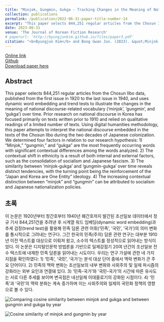```yaml
---
title: "Minjok, Gungmin, Gukga - Tracking Changes in the Meaning of National Discourse in Chosun Ilbo Articles Using Dynamic Word Embedding (1920-40)<br>(민족, 국민, 국가-시계열 워드 임베딩을 활용한 조선일보 기사의 민족 담론 의미 변동 추적 (1920~40))"
collection: publications
permalink: /publication/2022-06-31-paper-title-number-14
excerpt: "This paper selects 844,251 regular articles from the Chosun Ilbo data, published from the first issue in 1920 to the last issue in 1940, and uses dynamic word embedding and trend tests to illustrate the changes in the meaning of national discourse-related vocabulary (‘minjok’, ‘gungmin’, and ‘gukga’) over time."
date: 2023-06-31
venue: 'The Journal of Korean Fiction Research'
# paperurl: 'http://byungjunkim.github.io/files/paper3.pdf'
citation: "<b>Byungjun Kim</b> and Bong Gwan Jun. (2023). &quot;Minjok, Gungmin, Gukga - Tracking Changes in the Meaning of National Discourse in Chosun Ilbo Articles Using Dynamic Word Embedding (1920-40).&quot; <i>The Journal of Korean Fiction Research</i>. 90."
---
```

[Online link](https://doi.org/10.20483/JKFR.2023.06.90.5)  
[Github](https://github.com/ByungjunKim/NationStateChosun)  
[Download paper here](http://byungjunkim.github.io/files/paper14.pdf)

## Abstract
This paper selects 844,251 regular articles from the Chosun Ilbo data, published from the first issue in 1920 to the last issue in 1940, and uses dynamic word embedding and trend tests to illustrate the changes in the meaning of national discourse-related vocabulary (‘minjok’, ‘gungmin’, and ‘gukga’) over time. Prior research on national discourse in Korea has focused primarily on texts written prior to 1910 and relied on qualitative readings of a limited number of texts. Using digital humanities methodology, this paper attempts to interpret the national discourse embedded in the texts of the Chosun Ilbo during the two decades of Japanese colonization. We determined four factors in relation to our research hypothesis: 1) “Minjok,” “gungmin,” and “gukga” are the most frequently occurring words with significant contextual differences among the words analyzed. 2) The contextual shift in ethnicity is a result of both internal and external factors, such as the consolidation of socialism and Japanese fascism. 3) The similarity between ‘minjok-gukga’ and ‘gungmin-gukga’ over time reveals distinct tendencies, with the turning point being the reinforcement of the “Japan and Korea are One Entity” ideology. 4) The increasing contextual distinction between “minjok” and “gungmin” can be attributed to socialism and Japanese nationalization policies.

## 초록
이 논문은 1920년부터 창간호부터 1940년 폐간호까지 발간된 조선일보 데이터에서 정규 기사 844,251건을 추려낸 후 시계열 워드 임베딩(dynamic word embedding)과 추세 검정(trend test)을 활용해 민족 담론 관련 어휘(‘민족’, ‘국민’, ‘국가’)의 의미 변화를 통시적으로 그려내는 연구다. 그간 한국의 민족(주의) 담론 관련 연구는 대부분 1910년 이전 텍스트를 대상으로 이뤄져 왔고, 소수의 텍스트를 정성적으로 읽어내는 방식이었다. 이 논문은 디지털인문학 방법론을 기반으로 일제강점기 20여 년간의 조선일보 전수 텍스트에 내재한 민족 담론을 읽어내는 시도이다. 우리는 연구 가설에 관한 네 가지 지점을 확인하였다: 1) ‘민족’, ‘국민’, ‘국가’는 분석 대상 단어 중에서 맥락 변화가 큰 주요 단어이다. 2) 민족의 맥락 변화는 조선일보의 내부 변화와 사회주의 및 일제 파시즘의 강화라는 외부 요인과 연결돼 있다. 3) ‘민족-국가’와 ‘국민-국가’의 시간에 따른 유사도는 서로 다른 추세를 보이며 변곡점은 내선일체 이데올로기의 강화된 시점이다. 4) ‘민족’과 ‘국민’의 맥락 분화는 계속 증가하며 이는 사회주의와 일제의 국민화 정책의 영향으로 볼 수 있다.

![Comparing cosine similarity between minjok and gukga and between gungmin and gukga by year](http://byungjunkim.github.io/files/figures/paper14_fig1.png "Comparing cosine similarity between minjok and gukga and between gungmin and gukga by year")  

![Cosine similarity of minjok and gungmin by year](http://byungjunkim.github.io/files/figures/paper14_fig2.png "Cosine similarity of minjok and gungmin by year")
